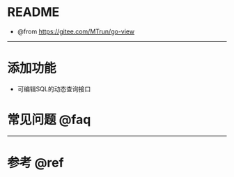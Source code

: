 # README

- @from https://gitee.com/MTrun/go-view

---

# 添加功能

- 可编辑SQL的动态查询接口

# 常见问题 @faq

---

# 参考 @ref